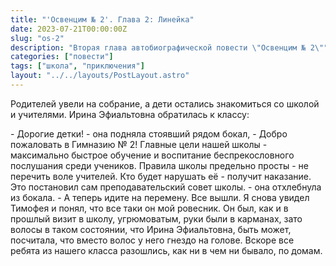 ```yaml
---
title: "'Освенцим № 2'. Глава 2: Линейка"
date: 2023-07-21T00:00:00Z
slug: "os-2"
description: "Вторая глава автобиографической повести \"Освенцим № 2\""
categories: ["повести"]
tags: ["школа", "приключения"]
layout: "../../layouts/PostLayout.astro"
---
```

Родителей увели на собрание, а дети остались знакомиться со школой и учителями.
Ирина Эфиальтовна обратилась к классу:

\- Дорогие детки! - она подняла стоявший рядом бокал, - Добро пожаловать в Гимназию № 2! Главные цели нашей школы - максимально быстрое обучение и воспитание беспрекословного послушания среди учеников. Правила школы предельно просты - не перечить воле учителей. Кто будет нарушать её - получит наказание. Это постановил сам преподавательский совет школы. - она отхлебнула из бокала. - А теперь идите на перемену.
Все вышли. Я снова увидел Тимофея и понял, что все таки он мой ровесник. Он был, как и в прошлый визит в школу, угрюмоватым, руки были в карманах, зато волосы в таком состоянии, что Ирина Эфиальтовна, быть может, посчитала, что вместо волос у него гнездо на голове. Вскоре все ребята из нашего класса разошлись, как ни в чем ни бывало, по домам.
